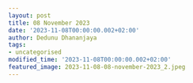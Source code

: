 ```yaml
---
layout: post
title: 08 November 2023
date: '2023-11-08T00:00:00.002+02:00'
author: Dedunu Dhananjaya
tags:
- uncategorised
modified_time: '2023-11-08T00:00:00.002+02:00'
featured_image: 2023-11-08-08-november-2023_2.jpeg
---
```

